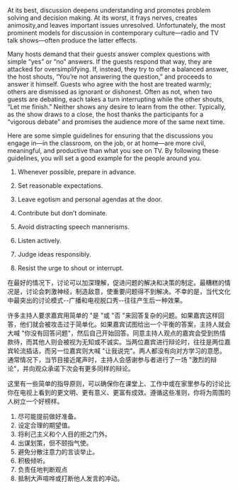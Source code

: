 At its best, discussion deepens understanding and promotes problem solving and decision making. At its worst, it frays nerves, creates animosity,and leaves important issues unresolved. Unfortunately, the most prominent models for discussion in contemporary culture—radio and TV talk shows—often produce the latter effects.

Many hosts demand that their guests answer complex questions with  simple “yes” or “no” answers. If the guests respond that way, they are attacked for oversimplifying. If, instead, they try to offer a balanced answer, the host shouts, “You’re not answering the question,” and proceeds to answer it himself. Guests who agree with the host are treated warmly; others are dismissed as ignorant or dishonest. Often as not, when two guests are debating, each takes a turn interrupting while the other shouts, “Let me finish.” Neither shows any desire to learn from the other. Typically, as the show draws to a close, the host thanks the participants for a “vigorous debate” and promises the audience more of the same next time.

Here are some simple guidelines for ensuring that the discussions you engage in—in the classroom, on the job, or at home—are more civil, meaningful, and productive than what you see on TV. By following these guidelines, you will set a good example for the people around you.

1. Whenever possible, prepare in advance.

2. Set reasonable expectations.
3. Leave egotism and personal agendas at the door.
4. Contribute but don’t dominate.
5. Avoid distracting speech mannerisms.
6. Listen actively.
7. Judge ideas responsibly.
8. Resist the urge to shout or interrupt.





在最好的情况下，讨论可以加深理解，促进问题的解决和决策的制定。最糟糕的情况是，讨论会刺激神经，制造敌意，使重要问题得不到解决。不幸的是，当代文化中最突出的讨论模式--广播和电视脱口秀--往往产生后一种效果。

许多主持人要求嘉宾用简单的 "是 "或 "否 "来回答复杂的问题。如果嘉宾这样回答，他们就会被攻击过于简单化。如果嘉宾试图给出一个平衡的答案，主持人就会大喊 "你没有回答问题"，然后自己开始回答。同意主持人观点的嘉宾会受到热情款待，而其他人则会被视为无知或不诚实。当两位嘉宾进行辩论时，往往是两位嘉宾轮流插话，而另一位嘉宾则大喊 "让我说完"。两人都没有向对方学习的意愿。通常情况下，当节目接近尾声时，主持人会感谢参与者进行了一场 "激烈的辩论"，并向观众承诺下次会有更多同样的辩论。

这里有一些简单的指导原则，可以确保你在课堂上、工作中或在家里参与的讨论比你在电视上看到的更文明、更有意义、更富有成效。遵循这些准则，你将为周围的人树立一个好榜样。

1. 尽可能提前做好准备。
2. 设定合理的期望值。
3. 将利己主义和个人目的拒之门外。
4. 出谋划策，但不颐指气使。
5. 避免分散注意力的言谈举止。
6. 积极倾听。
7. 负责任地判断观点
8. 抵制大声喧哗或打断他人发言的冲动。
